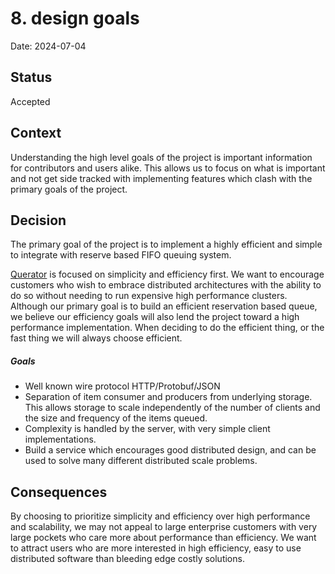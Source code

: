 # 8. design goals

Date: 2024-07-04

## Status

Accepted

## Context

Understanding the high level goals of the project is important information for contributors and users alike. This
allows us to focus on what is important and not get side tracked with implementing features which clash with the
primary goals of the project.

## Decision

The primary goal of the project is to implement a highly efficient and simple to integrate with reserve based FIFO
queuing system.

[Querator](https://querator.io) is focused on simplicity and efficiency first. We want to encourage customers who
wish to embrace distributed architectures with the ability to do so without needing to run expensive high performance
clusters. Although our primary goal is to build an efficient reservation based queue, we believe our efficiency goals
will also lend the project toward a high performance implementation. When deciding to do the efficient thing, or the
fast thing we will always choose efficient.

##### Goals
* Well known wire protocol HTTP/Protobuf/JSON
* Separation of item consumer and producers from underlying storage. This allows storage to scale independently of
  the number of clients and the size and frequency of the items queued.
* Complexity is handled by the server, with very simple client implementations.
* Build a service which encourages good distributed design, and can be used to solve many different distributed scale
  problems.

## Consequences

By choosing to prioritize simplicity and efficiency over high performance and scalability, we may not appeal to 
large enterprise customers with very large pockets who care more about performance than efficiency. We want to 
attract users who are more interested in high efficiency, easy to use distributed software than bleeding edge
costly solutions.
